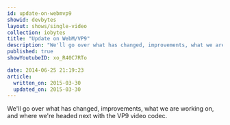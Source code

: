 ```yaml
---
id: update-on-webmvp9
showid: devbytes
layout: shows/single-video
collection: iobytes
title: "Update on WebM/VP9"
description: "We'll go over what has changed, improvements, what we are working on, and where we're headed next with the VP9 video codec."
published: true
showYoutubeID: xo_R40C7RTo

date: 2014-06-25 21:19:23
article:
  written_on: 2015-03-30
  updated_on: 2015-03-30
---
```


We'll go over what has changed, improvements, what we are working on, and where we're headed next with the VP9 video codec.
